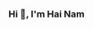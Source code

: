 ###                                               Hi 👋, I'm Hai Nam 

<!--
**githainam/githainam** is a ✨ _special_ ✨ repository because its `README.md` (this file) appears on your GitHub profile.

Here are some ideas to get you started:

- 🔭 I’m currently working on ...
- 🌱 I’m interesting in Web Programming and want to be Software engineer
- 👯 I’m looking to collaborate on ...
- 🤔 I’m looking for help with ...
- 💬 Ask me about ...
- 📫 Contact me: hainamrin230802@gmail.com
- ⚡ Fun fact: I love travel, coffee and listen to music
-->
